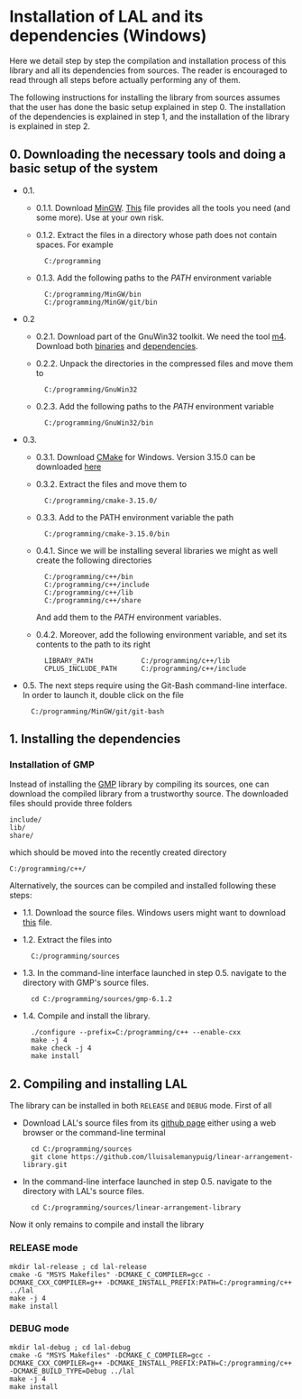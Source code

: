 # Installation of LAL and its dependencies (Windows)

Here we detail step by step the compilation and installation process of this library and all its dependencies from sources. The reader is encouraged to read through all steps before actually performing any of them.

The following instructions for installing the library from sources assumes that the user has done the basic setup explained in step 0. The installation of the dependencies is explained in step 1, and the installation of the library is explained in step 2.

## 0. Downloading the necessary tools and doing a basic setup of the system

- 0.1.
	* 0.1.1. Download [MinGW](https://nuwen.net/mingw.html). [This](https://nuwen.net/files/mingw/mingw-16.1.exe) file provides all the tools you need (and some more). Use at your own risk.

	* 0.1.2. Extract the files in a directory whose path does not contain spaces. For example

			C:/programming

	* 0.1.3. Add the following paths to the _PATH_ environment variable

			C:/programming/MinGW/bin
			C:/programming/MinGW/git/bin

- 0.2
	* 0.2.1. Download part of the GnuWin32 toolkit. We need the tool [m4](https://www.gnu.org/software/m4/). Download both [binaries](https://sourceforge.net/projects/gnuwin32/files/m4/1.4.14-1/m4-1.4.14-1-bin.zip/download) and [dependencies](https://sourceforge.net/projects/gnuwin32/files/m4/1.4.14-1/m4-1.4.14-1-dep.zip/download).

	* 0.2.2. Unpack the directories in the compressed files and move them to

			C:/programming/GnuWin32

	* 0.2.3. Add the following paths to the _PATH_ environment variable
	
			C:/programming/GnuWin32/bin

- 0.3.
	* 0.3.1. Download [CMake](https://cmake.org/) for Windows. Version 3.15.0 can be downloaded [here](https://github.com/Kitware/CMake/releases/download/v3.15.0-rc3/cmake-3.15.0-rc3-win64-x64.zip)

	* 0.3.2. Extract the files and move them to

			C:/programming/cmake-3.15.0/

	* 0.3.3. Add to the PATH environment variable the path

			C:/programming/cmake-3.15.0/bin

	* 0.4.1. Since we will be installing several libraries we might as well create the following directories

			C:/programming/c++/bin
			C:/programming/c++/include
			C:/programming/c++/lib
			C:/programming/c++/share

		And add them to the _PATH_ environment variables.

	* 0.4.2. Moreover, add the following environment variable, and set its contents to the path to its right

			LIBRARY_PATH			C:/programming/c++/lib
			CPLUS_INCLUDE_PATH		C:/programming/c++/include

- 0.5. The next steps require using the Git-Bash command-line interface. In order to launch it, double click on the file

		C:/programming/MinGW/git/git-bash

## 1. Installing the dependencies

### Installation of GMP

Instead of installing the [GMP](https://gmplib.org/) library by compiling its sources, one can download the compiled library from a trustworthy source. The downloaded files should provide three folders
	
	include/
	lib/
	share/

which should be moved into the recently created directory

	C:/programming/c++/

Alternatively, the sources can be compiled and installed following these steps:

- 1.1. Download the source files. Windows users might want to download
[this](https://gmplib.org/download/gmp/gmp-6.1.2.tar.bz2) file.
- 1.2. Extract the files into

		C:/programming/sources

- 1.3. In the command-line interface launched in step 0.5. navigate to the directory with GMP's source files.

		cd C:/programming/sources/gmp-6.1.2

- 1.4. Compile and install the library.

		./configure --prefix=C:/programming/c++ --enable-cxx
		make -j 4
		make check -j 4
		make install

## 2. Compiling and installing LAL

The library can be installed in both ```RELEASE``` and ```DEBUG``` mode. First of all

- Download LAL's source files from its [github page](https://github.com/lluisalemanypuig/linear-arrangement-library.git) either using a web browser or the command-line terminal

		cd C:/programming/sources
		git clone https://github.com/lluisalemanypuig/linear-arrangement-library.git

- In the command-line interface launched in step 0.5. navigate to the directory with LAL's source files.

		cd C:/programming/sources/linear-arrangement-library

Now it only remains to compile and install the library

### RELEASE mode

	mkdir lal-release ; cd lal-release
	cmake -G "MSYS Makefiles" -DCMAKE_C_COMPILER=gcc -DCMAKE_CXX_COMPILER=g++ -DCMAKE_INSTALL_PREFIX:PATH=C:/programming/c++ ../lal
	make -j 4
	make install

### DEBUG mode

	mkdir lal-debug ; cd lal-debug
	cmake -G "MSYS Makefiles" -DCMAKE_C_COMPILER=gcc -DCMAKE_CXX_COMPILER=g++ -DCMAKE_INSTALL_PREFIX:PATH=C:/programming/c++ -DCMAKE_BUILD_TYPE=Debug ../lal
	make -j 4
	make install

